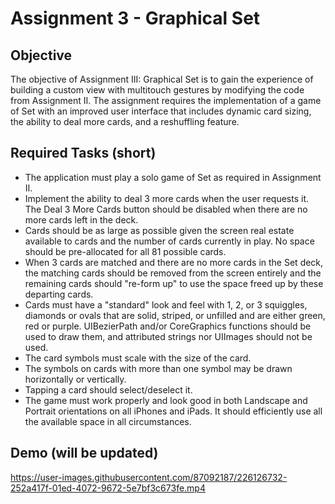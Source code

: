 # Assignment 3 - Graphical Set

## Objective
The objective of Assignment III: Graphical Set is to gain the experience of building a custom view with multitouch gestures by modifying the code from Assignment II. The assignment requires the implementation of a game of Set with an improved user interface that includes dynamic card sizing, the ability to deal more cards, and a reshuffling feature.

## Required Tasks (short)
- The application must play a solo game of Set as required in Assignment II.
- Implement the ability to deal 3 more cards when the user requests it. The Deal 3 More Cards button should be disabled when there are no more cards left in the deck.
 - Cards should be as large as possible given the screen real estate available to cards and the number of cards currently in play. No space should be pre-allocated for all 81 possible cards.
- When 3 cards are matched and there are no more cards in the Set deck, the matching cards should be removed from the screen entirely and the remaining cards should "re-form up" to use the space freed up by these departing cards.
- Cards must have a "standard" look and feel with 1, 2, or 3 squiggles, diamonds or ovals that are solid, striped, or unfilled and are either green, red or purple. UIBezierPath and/or CoreGraphics functions should be used to draw them, and attributed strings nor UIImages should not be used.
- The card symbols must scale with the size of the card.
- The symbols on cards with more than one symbol may be drawn horizontally or vertically.
- Tapping a card should select/deselect it.
- The game must work properly and look good in both Landscape and Portrait orientations on all iPhones and iPads. It should efficiently use all the available space in all circumstances.


## Demo (will be updated)

https://user-images.githubusercontent.com/87092187/226126732-252a417f-01ed-4072-9672-5e7bf3c673fe.mp4

